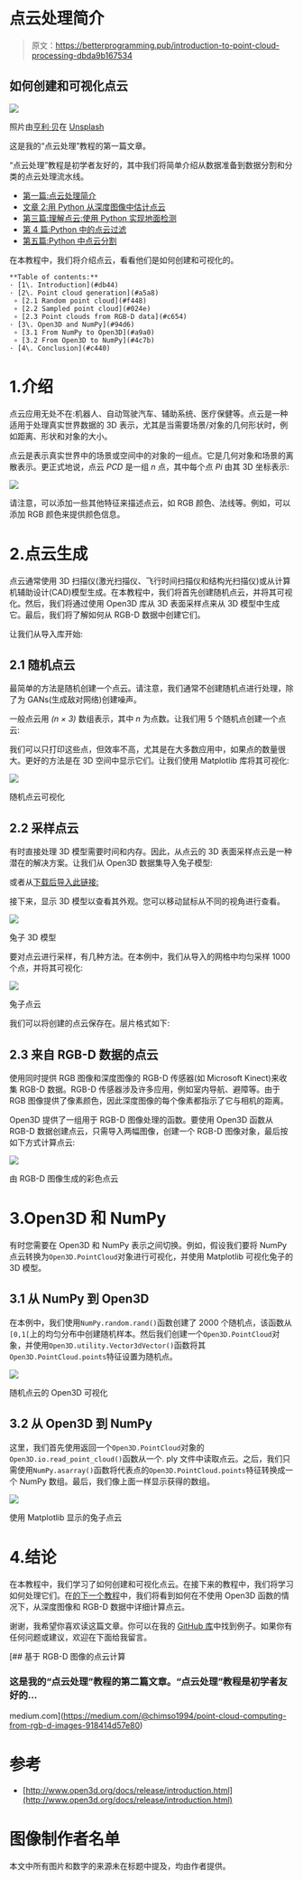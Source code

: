 # 点云处理简介

> 原文：<https://betterprogramming.pub/introduction-to-point-cloud-processing-dbda9b167534>

## 如何创建和可视化点云

![](img/a2fc33ed5a35d3c1ee895f12b6eb349b.png)

照片由[亨利·贝](https://unsplash.com/@henry_be?utm_source=medium&utm_medium=referral)在 [Unsplash](https://unsplash.com?utm_source=medium&utm_medium=referral)

这是我的“点云处理”教程的第一篇文章。

“点云处理”教程是初学者友好的，其中我们将简单介绍从数据准备到数据分割和分类的点云处理流水线。

*   [第一篇:点云处理简介](https://medium.com/@chimso1994/introduction-to-point-cloud-processing-dbda9b167534)
*   [文章 2:用 Python 从深度图像中估计点云](https://medium.com/better-programming/point-cloud-computing-from-rgb-d-images-918414d57e80)
*   [第三篇:理解点云:使用 Python 实现地面检测](/understand-point-clouds-a-simple-ground-detection-algorithm-71aaa0dd2b2d)
*   [第 4 篇:Python 中的点云过滤](https://medium.com/@chimso1994/point-cloud-filtering-in-python-e8a06bbbcee5)
*   [第五篇:Python 中点云分割](https://medium.com/@chimso1994/point-cloud-segmentation-in-python-2fdbf5ea0617)

在本教程中，我们将介绍点云，看看他们是如何创建和可视化的。

```
**Table of contents:**
· [1\. Introduction](#db44)
· [2\. Point cloud generation](#a5a8)
 ∘ [2.1 Random point cloud](#f448)
 ∘ [2.2 Sampled point cloud](#024e)
 ∘ [2.3 Point clouds from RGB-D data](#c654)
· [3\. Open3D and NumPy](#94d6)
 ∘ [3.1 From NumPy to Open3D](#a9a0)
 ∘ [3.2 From Open3D to NumPy](#4c7b)
· [4\. Conclusion](#c440)
```

# 1.介绍

点云应用无处不在:机器人、自动驾驶汽车、辅助系统、医疗保健等。点云是一种适用于处理真实世界数据的 3D 表示，尤其是当需要场景/对象的几何形状时，例如距离、形状和对象的大小。

点云是表示真实世界中的场景或空间中的对象的一组点。它是几何对象和场景的离散表示。更正式地说，点云 *PCD* 是一组 *n* 点，其中每个点 *Pi* 由其 3D 坐标表示:

![](img/f7e3b1fdc11b38668791bb5cd5ff33bc.png)

请注意，可以添加一些其他特征来描述点云，如 RGB 颜色、法线等。例如，可以添加 RGB 颜色来提供颜色信息。

# 2.点云生成

点云通常使用 3D 扫描仪(激光扫描仪、飞行时间扫描仪和结构光扫描仪)或从计算机辅助设计(CAD)模型生成。在本教程中，我们将首先创建随机点云，并将其可视化。然后，我们将通过使用 Open3D 库从 3D 表面采样点来从 3D 模型中生成它。最后，我们将了解如何从 RGB-D 数据中创建它们。

让我们从导入库开始:

## 2.1 随机点云

最简单的方法是随机创建一个点云。请注意，我们通常不创建随机点进行处理，除了为 GANs(生成敌对网络)创建噪声。

一般点云用 *(n × 3)* 数组表示，其中 *n* 为点数。让我们用 5 个随机点创建一个点云:

我们可以只打印这些点，但效率不高，尤其是在大多数应用中，如果点的数量很大。更好的方法是在 3D 空间中显示它们。让我们使用 Matplotlib 库将其可视化:

![](img/1cf8532ff70a95510c1b6885465d4569.png)

随机点云可视化

## 2.2 采样点云

有时直接处理 3D 模型需要时间和内存。因此，从点云的 3D 表面采样点云是一种潜在的解决方案。让我们从 Open3D 数据集导入兔子模型:

或者从[下载后导入此链接:](http://graphics.im.ntu.edu.tw/~robin/courses/cg03/model/)

接下来，显示 3D 模型以查看其外观。您可以移动鼠标从不同的视角进行查看。

![](img/0bb82b7f86c4276e851fad8999f82b29.png)

兔子 3D 模型

要对点云进行采样，有几种方法。在本例中，我们从导入的网格中均匀采样 1000 个点，并将其可视化:

![](img/092b16ea0332baa3c00db6994e7698a8.png)

兔子点云

我们可以将创建的点云保存在。层片格式如下:

## 2.3 来自 RGB-D 数据的点云

使用同时提供 RGB 图像和深度图像的 RGB-D 传感器(如 Microsoft Kinect)来收集 RGB-D 数据。RGB-D 传感器涉及许多应用，例如室内导航、避障等。由于 RGB 图像提供了像素颜色，因此深度图像的每个像素都指示了它与相机的距离。

Open3D 提供了一组用于 RGB-D 图像处理的函数。要使用 Open3D 函数从 RGB-D 数据创建点云，只需导入两幅图像，创建一个 RGB-D 图像对象，最后按如下方式计算点云:

![](img/096216ec585044c32496108c0a6d449b.png)

由 RGB-D 图像生成的彩色点云

# 3.Open3D 和 NumPy

有时您需要在 Open3D 和 NumPy 表示之间切换。例如，假设我们要将 NumPy 点云转换为`Open3D.PointCloud`对象进行可视化，并使用 Matplotlib 可视化兔子的 3D 模型。

## 3.1 从 NumPy 到 Open3D

在本例中，我们使用`NumPy.random.rand()`函数创建了 2000 个随机点，该函数从`[0,1[`上的均匀分布中创建随机样本。然后我们创建一个`Open3D.PointCloud`对象，并使用`Open3D.utility.Vector3dVector()`函数将其`Open3D.PointCloud.points`特征设置为随机点。

![](img/a42f0e75f1f1b9618039ac620fa018cf.png)

随机点云的 Open3D 可视化

## 3.2 从 Open3D 到 NumPy

这里，我们首先使用返回一个`Open3D.PointCloud`对象的`Open3D.io.read_point_cloud()`函数从一个. ply 文件中读取点云。之后，我们只需使用`NumPy.asarray()`函数将代表点的`Open3D.PointCloud.points`特征转换成一个 NumPy 数组。最后，我们像上面一样显示获得的数组。

![](img/84276407fddab6acc13bd5a9fc32c205.png)

使用 Matplotlib 显示的兔子点云

# 4.结论

在本教程中，我们学习了如何创建和可视化点云。在接下来的教程中，我们将学习如何处理它们。在[的下一个教程](https://medium.com/@chimso1994/point-cloud-computing-from-rgb-d-images-918414d57e80)中，我们将看到如何在不使用 Open3D 函数的情况下，从深度图像和 RGB-D 数据中详细计算点云。

谢谢，我希望你喜欢读这篇文章。你可以在我的 [GitHub 库](https://github.com/Chim-SO/pointcloudprocessing)中找到例子。如果你有任何问题或建议，欢迎在下面给我留言。

[](https://medium.com/@chimso1994/point-cloud-computing-from-rgb-d-images-918414d57e80) [## 基于 RGB-D 图像的点云计算

### 这是我的“点云处理”教程的第二篇文章。“点云处理”教程是初学者友好的…

medium.com](https://medium.com/@chimso1994/point-cloud-computing-from-rgb-d-images-918414d57e80) 

# 参考

*   [http://www.open3d.org/docs/release/introduction.html](http://www.open3d.org/docs/release/introduction.html)

# 图像制作者名单

本文中所有图片和数字的来源未在标题中提及，均由作者提供。